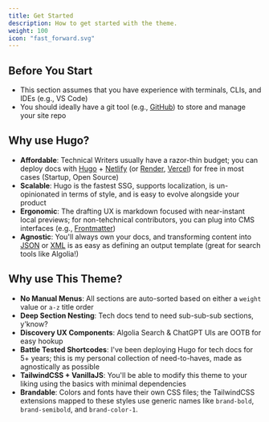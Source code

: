 ```yaml
---
title: Get Started
description: How to get started with the theme.
weight: 100
icon: "fast_forward.svg"
---
```


## Before You Start

- This section assumes that you have experience with terminals, CLIs, and IDEs (e.g., VS Code)
- You should ideally have a git tool (e.g., [GitHub](https://github.com)) to store and manage your site repo

## Why use Hugo?

- **Affordable**: Technical Writers usually have a razor-thin budget; you can deploy docs with [Hugo](https://gohugo.io/) + [Netlify](https://www.netlify.com) (or [Render](https://render.com/), [Vercel](https://vercel.com/)) for free in most cases (Startup, Open Source)
- **Scalable**: Hugo is the fastest SSG, supports localization, is un-opinionated in terms of style, and is easy to evolve alongside your product
- **Ergonomic**: The drafting UX is markdown focused with near-instant local previews; for non-tehchnical contributors, you can plug into CMS interfaces (e.g., [Frontmatter](https://frontmatter.codes/))
- **Agnostic**: You'll always own your docs, and transforming content into [JSON](/index.json) or [XML](/index.xml) is as easy as defining an output template (great for search tools like Algolia!)

## Why use This Theme?

- **No Manual Menus**: All sections are auto-sorted based on either a `weight` value or `a-z` title order
- **Deep Section Nesting**: Tech docs tend to need sub-sub-sub sections, y'know?
- **Discovery UX Components**: Algolia Search & ChatGPT UIs are OOTB for easy hookup
- **Battle Tested Shortcodes**: I've been deploying Hugo for tech docs for 5+ years; this is my personal collection of need-to-haves, made as agnostically as possible
- **TailwindCSS + VanillaJS**: You'll be able to modify this theme to your liking using the basics with minimal dependencies
- **Brandable**: Colors and fonts have their own CSS files; the TailwindCSS extensions mapped to these styles use generic names like `brand-bold`, `brand-semibold`, and `brand-color-1`.